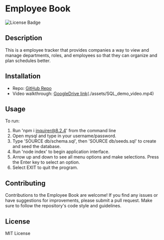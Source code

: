 # Employee Book

![License Badge](https://badgen.net/static/license/MIT/blue)

## Description

This is a employee tracker that provides companies a way to view and manage departments, roles, and employees so that they can organize and plan schedules better.

## Installation
- Repo: [GitHub Repo](https://github.com/ninabuscemi/employee-book)
- Video walkthrough: [GoogleDrive link](https://drive.google.com/file/d/1HLKbLe5-16dSm9i98i-2J07cMqc4yWbg/view?usp=sharing)(./assets/SQL_demo_video.mp4)

## Usage

To run: 

 1. Run 'npm i inquirer@8.2.4' from the command line
 2. Open mysql and type in your username/password.
 3. Type 'SOURCE db/schema.sql', then 'SOURCE db/seeds.sql' to create and seed the database.
 4. Run 'node index' to begin application interface.
 5. Arrow up and down to see all menu options and make selections. Press the Enter key to select an option.
 6. Select EXIT to quit the program.


## Contributing

Contributions to the Employee Book are welcome! If you find any issues or have suggestions for improvements, please submit a pull request. Make sure to follow the repository's code style and guidelines.

## License
MIT License